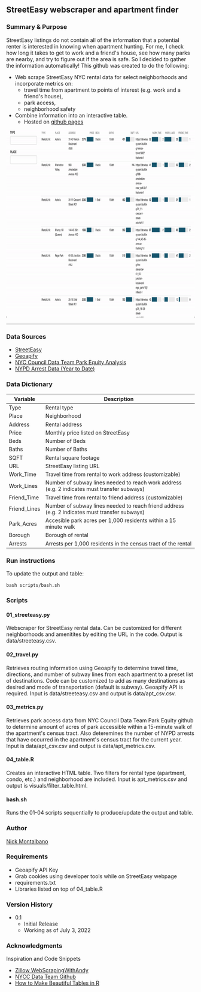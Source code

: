 ## StreetEasy webscraper and apartment finder

### Summary & Purpose
StreetEasy listings do not contain all of the information that a potential renter is interested in knowing when apartment hunting. For me, I check how long it takes to get to work and a friend's house, see how many parks are nearby, and try to figure out if the area is safe. So I decided to gather the information automatically! This github was created to do the following:

- Web scrape StreetEasy NYC rental data for select neighborhoods and incorporate metrics on:
  - travel time from apartment to points of interest (e.g. work and a friend's house), 
  - park access, 
  - neighborhood safety
- Combine information into an interactive table. 
  - Hosted on [github pages](https://nicholasmontalbano.github.io/apt_finder_streeteasy_scrape/visuals/filter_table.html)


<img src="visuals/tutorial.gif" width="1000" height="500"/>

***  

### Data Sources 
- [StreetEasy](https://streeteasy.com/for-rent/nyc)
- [Geoapify](https://apidocs.geoapify.com/)
- [NYC Council Data Team Park Equity Analysis](https://github.com/NewYorkCityCouncil/park_equity_covid_2022)
- [NYPD Arrest Data (Year to Date)](https://data.cityofnewyork.us/Public-Safety/NYPD-Arrest-Data-Year-to-Date-/uip8-fykc)

### Data Dictionary

| Variable | Description |
|----------------------------------------------------------------|--------------------------------------------------------------------------|
| Type | Rental type | 
| Place | Neighborhood |
| Address | Rental address | 
| Price | Monthly price listed on StreetEasy |
| Beds | Number of Beds | 
| Baths | Number of Baths |
| SQFT | Rental square footage | 
| URL | StreetEasy listing URL |
| Work_Time | Travel time from rental to work address (customizable)| 
| Work_Lines | Number of subway lines needed to reach work address (e.g. 2 indicates must transfer subways) |
| Friend_Time | Travel time from rental to friend address (customizable)| 
| Friend_Lines | Number of subway lines needed to reach friend address (e.g. 2 indicates must transfer subways) |
| Park_Acres | Accesible park acres per 1,000 residents within a 15 minute walk | 
| Borough | Borough of rental |
| Arrests | Arrests per 1,000 residents in the census tract of the rental | 


### Run instructions

To update the output and table:

```
bash scripts/bash.sh
```

### Scripts

#### 01_streeteasy.py
Webscraper for StreetEasy rental data. Can be customized for different neighborhoods and amenitites by editing the URL in the code. Output is data/streeteasy.csv. 

#### 02_travel.py
Retrieves routing information using Geoapify to determine travel time, directions, and number of subway lines from each apartment to a preset list of destinations. Code can be customized to add as many destinations as desired and mode of transportation (default is subway). Geoapify API is required. Input is data/streeteasy.csv and output is data/apt_csv.csv. 

#### 03_metrics.py
Retrieves park access data from NYC Council Data Team Park Equity github to determine amount of acres of park accessible within a 15-minute walk of the apartment's census tract. Also deteremines the number of NYPD arrests that have occurred in the apartment's census tract for the current year. Input is data/apt_csv.csv and output is data/apt_metrics.csv. 

#### 04_table.R
Creates an interactive HTML table. Two filters for rental type (apartment, condo, etc.) and neighborhood are included. Input is apt_metrics.csv and output is visuals/filter_table.html. 

#### bash.sh
Runs the 01-04 scripts sequentially to produce/update the output and table. 

### Author

[Nick Montalbano](https://github.com/NicholasMontalbano)

### Requirements

- Geoapify API Key
- Grab cookies using developer tools while on StreetEasy webpage
- requirements.txt
- Libraries listed on top of 04_table.R

### Version History

* 0.1
    * Initial Release
    * Working as of July 3, 2022
    
### Acknowledgments

Inspiration and Code Snippets
* [Zillow WebScrapingWithAndy](https://www.youtube.com/watch?v=dRcvJRmqFHQ&t=3s&ab_channel=WebScrapingwithAndy)
* [NYCC Data Team Github](https://github.com/NewYorkCityCouncil)
* [How to Make Beautiful Tables in R](https://rfortherestofus.com/2019/11/how-to-make-beautiful-tables-in-r/)
